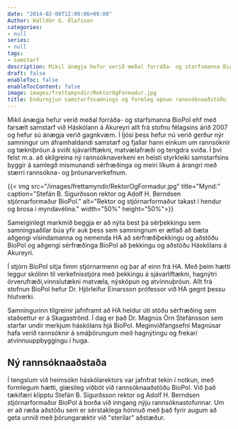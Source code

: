 ```yaml
---
date: "2014-02-08T12:00:06+09:00"
Author: Halldór G. Ólafsson
categories:
- null
series:
- null
tags:
- samstarf
description: Mikil ánægja hefur verið meðal forráða- og starfsmanna BioPol ehf með farsælt samstarf við Háskólann á Akureyri allt frá stofnu félagsins árið 2007 og hefur sú ánægja verið gagnkvæm...
draft: false
enableToc: false
enableTocContent: false
image: images/frettamyndir/RektorOgFormadur.jpg
title: Endurnýjun samstarfssamnings og formleg opnun rannsóknaaðstöðu
---
```



Mikil ánægja hefur verið meðal forráða- og starfsmanna BioPol ehf með farsælt samstarf við Háskólann á Akureyri allt frá stofnu félagsins árið 2007 og hefur sú ánægja verið gagnkvæm. Í ljósi þess hefur nú verið gerður nýr samningur um áframhaldandi samstarf og fjallar hann einkum um rannsóknir og tækniþróun á sviði sjávarlíftækni, matvælafræði og tengdra sviða. Í því felst m.a. að skilgreina ný rannsóknaverkeni en helsti styrkleiki samstarfsins byggir á samlegð mismunandi sérfræðinga og meiri líkum á árangri með stærri rannsókna- og þróunarverkefnum.

{{< img src="/images/frettamyndir/RektorOgFormadur.jpg" title="Mynd:" caption="Stefán B. Sigurðsson rektor og Adolf H. Berndsen stjórnarformaður BioPol." alt="Rektor og stjórnarformaður takast í hendur og brosa í myndavélina." width="50%" height="50%">}}

Sameiginlegt markmið beggja er að nýta best þá sérþekkingu sem samningsaðilar búa yfir auk þess sem samningnum er ætlað að bæta aðgengi vísindamanna og nemenda HA að sérfræðiþekkingu og aðstöðu BioPol og aðgengi sérfræðinga BioPol að þekkingu og aðstöðu Háskólans á Akureyri. 

Í stjórn BioPol sitja fimm stjórnarmenn og þar af einn frá HA. Með þeim hætti leggur skólinn til verkefnisstjóra með þekkingu á sjávarlíftækni, hagnýtri örverufræði,vinnslutækni matvæla, nýsköpun og atvinnuþróun. Allt frá stofnun BioPol hefur Dr. Hjörleifur Einarsson prófessor við HA gegnt þessu hlutverki.

Samningurinn tilgreinir jafnframt að HA heldur úti stöðu sérfræðing sem staðsettur er á Skagaströnd. Í dag er það Dr. Magnús Örn Stefánsson sem starfar undir merkjum háskólans hjá BioPol. Meginviðfangsefni Magnúsar hafa verið rannsóknir á smáþörungum með hagnýtingu og frekari atvinnuuppbyggingu í huga.

## Ný rannsóknaaðstaða

Í tengslum við heimsókn háskólarektors var jafnfrat tekin í notkun, með formlegum hætti, glæsileg viðbót við rannsóknaaðstöðu BioPol. Við það tækifæri klipptu Stefán B. Sigurðsson rektor og Adolf H. Berndsen stjórnarformaður BioPol á borða við inngang nýju rannsóknastofunnar. Um er að ræða aðstöðu sem er sérstaklega hönnuð með það fyrir augum að geta unnið með þörungaræktir við "sterílar" aðstæður.
